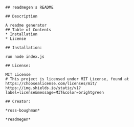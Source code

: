     ## readmegen's README

    ## Description

    A readme generator
    ## Table of Contents
    * Installation
    * License

    ## Installation:

    run node index.js

    ## License:

    MIT License
    # This project is licensed under MIT License, found at https://choosealicense.com/licenses/mit/
    https://img.shields.io/static/v1?label=license&message=MIT&color=brightgreen

    ## Creator:

    *ross-boughman*

    *readmegen*
